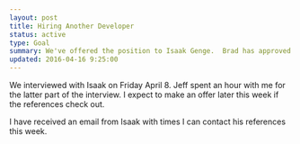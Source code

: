 ```yaml
---
layout: post
title: Hiring Another Developer
status: active
type: Goal
summary: We've offered the position to Isaak Genge.  Brad has approved the PO.
updated: 2016-04-16 9:25:00
---
```


We interviewed with Isaak on Friday April 8.  Jeff spent an hour with me for the latter part of the interview.  I expect to make an offer later this week if the references check out.

I have received an email from Isaak with times I can contact his references this week.
